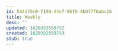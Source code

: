 ```yaml
---
id: 544d70c0-f194-44e7-96f0-4b077f6abc16
title: Weekly
desc: ''
updated: 1620902559792
created: 1620902559793
stub: true
---
```


